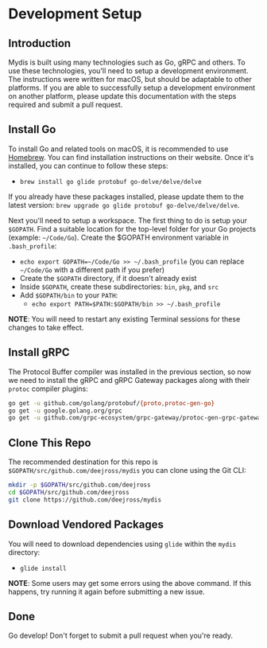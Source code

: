 Development Setup
=================

Introduction
------------
Mydis is built using many technologies such as Go, gRPC and others. To use these technologies, you'll need to setup a development environment. The instructions were written for macOS, but should be adaptable to other platforms. If you are able to successfully setup a development environment on another platform, please update this documentation with the steps required and submit a pull request.

Install Go
----------
To install Go and related tools on macOS, it is recommended to use [Homebrew](https://brew.sh/). You can find installation instructions on their website. Once it's installed, you can continue to follow these steps:
- `brew install go glide protobuf go-delve/delve/delve`

If you already have these packages installed, please update them to the latest version: `brew upgrade go glide protobuf go-delve/delve/delve`.

Next you'll need to setup a workspace. The first thing to do is setup your `$GOPATH`. Find a suitable location for the top-level folder for your Go projects (example: `~/Code/Go`). Create the $GOPATH environment variable in `.bash_profile`:
- `echo export GOPATH=~/Code/Go >> ~/.bash_profile` (you can replace `~/Code/Go` with a different path if you prefer)
- Create the `$GOPATH` directory, if it doesn't already exist
- Inside `$GOPATH`, create these subdirectories: `bin`, `pkg`, and `src`
- Add `$GOPATH/bin` to your `PATH`:
  - `echo export PATH=$PATH:$GOPATH/bin >> ~/.bash_profile`

**NOTE**: You will need to restart any existing Terminal sessions for these changes to take effect.

Install gRPC
------------
The Protocol Buffer compiler was installed in the previous section, so now we need to install the gRPC and gRPC Gateway packages along with their `protoc` compiler plugins:
```bash
go get -u github.com/golang/protobuf/{proto,protoc-gen-go}
go get -u google.golang.org/grpc
go get -u github.com/grpc-ecosystem/grpc-gateway/protoc-gen-grpc-gateway
```

Clone This Repo
---------------
The recommended destination for this repo is `$GOPATH/src/github.com/deejross/mydis` you can clone using the Git CLI:
```bash
mkdir -p $GOPATH/src/github.com/deejross
cd $GOPATH/src/github.com/deejross
git clone https://github.com/deejross/mydis
```

Download Vendored Packages
--------------------------
You will need to download dependencies using `glide` within the `mydis` directory:
- `glide install`

**NOTE**: Some users may get some errors using the above command. If this happens, try running it again before submitting a new issue.

Done
----
Go develop! Don't forget to submit a pull request when you're ready.
